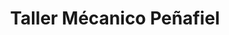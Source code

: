 ---
title: "Taller Mécanico Peñafiel"
url: /pasaje/taller-mecanico-penafiel/
shop: Autowerkstatt
---